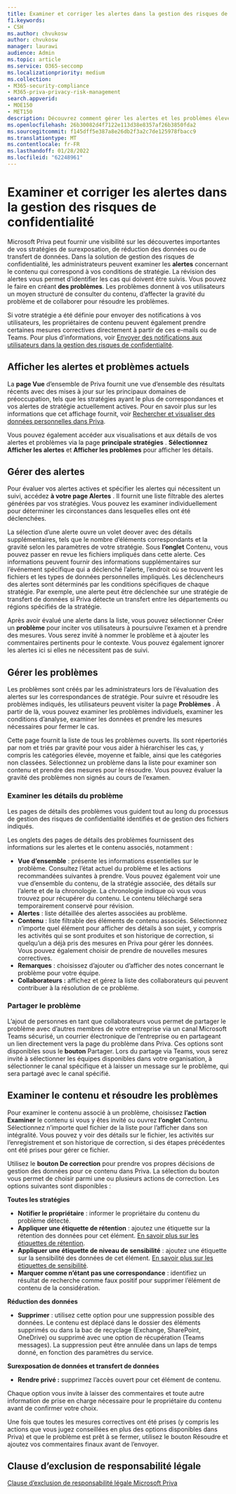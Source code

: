 ```yaml
---
title: Examiner et corriger les alertes dans la gestion des risques de confidentialité
f1.keywords:
- CSH
ms.author: chvukosw
author: chvukosw
manager: laurawi
audience: Admin
ms.topic: article
ms.service: O365-seccomp
ms.localizationpriority: medium
ms.collection:
- M365-security-compliance
- M365-priva-privacy-risk-management
search.appverid:
- MOE150
- MET150
description: Découvrez comment gérer les alertes et les problèmes élevés par les correspondances de stratégie dans la gestion des risques de confidentialité.
ms.openlocfilehash: 26b30082d4f7122e113d38e8357af26b3850fda2
ms.sourcegitcommit: f145dff5e387a8e26db2f3a2c7de125978fbacc9
ms.translationtype: MT
ms.contentlocale: fr-FR
ms.lasthandoff: 01/28/2022
ms.locfileid: "62248961"
---
```

# <a name="investigate-and-remediate-alerts-in-privacy-risk-management"></a>Examiner et corriger les alertes dans la gestion des risques de confidentialité

Microsoft Priva peut fournir une visibilité sur les découvertes importantes de vos stratégies de surexposation, de réduction des données ou de transfert de données. Dans la solution de gestion des risques de confidentialité, les administrateurs peuvent examiner les **alertes** concernant le contenu qui correspond à vos conditions de stratégie. La révision des alertes vous permet d’identifier les cas qui doivent être suivis. Vous pouvez le faire en créant **des problèmes**. Les problèmes donnent à vos utilisateurs un moyen structuré de consulter du contenu, d’affecter la gravité du problème et de collaborer pour résoudre les problèmes.

Si votre stratégie a été définie pour envoyer des notifications à vos utilisateurs, les propriétaires de contenu peuvent également prendre certaines mesures correctives directement à partir de ces e-mails ou de Teams. Pour plus d’informations, voir [Envoyer des notifications aux utilisateurs dans la gestion des risques de confidentialité](risk-management-notifications.md).

## <a name="view-current-alerts-and-issues"></a>Afficher les alertes et problèmes actuels

La **page Vue** d’ensemble de Priva fournit une vue d’ensemble des résultats récents avec des mises à jour sur les principaux domaines de préoccupation, tels que les stratégies ayant le plus de correspondances et vos alertes de stratégie actuellement actives. Pour en savoir plus sur les informations que cet affichage fournit, voir [Rechercher et visualiser des données personnelles dans Priva](priva-data-profile.md).

Vous pouvez également accéder aux visualisations et aux détails de vos alertes et problèmes via la page **principale stratégies** . **Sélectionnez Afficher les alertes** et **Afficher les problèmes** pour afficher les détails.

## <a name="manage-alerts"></a>Gérer des alertes

Pour évaluer vos alertes actives et spécifier les alertes qui nécessitent un suivi, accédez **à votre page Alertes** . Il fournit une liste filtrable des alertes générées par vos stratégies. Vous pouvez les examiner individuellement pour déterminer les circonstances dans lesquelles elles ont été déclenchées.

La sélection d’une alerte ouvre un volet deover avec des détails supplémentaires, tels que le nombre d’éléments correspondants et la gravité selon les paramètres de votre stratégie. Sous **l’onglet** Contenu, vous pouvez passer en revue les fichiers impliqués dans cette alerte. Ces informations peuvent fournir des informations supplémentaires sur l’événement spécifique qui a déclenché l’alerte, l’endroit où se trouvent les fichiers et les types de données personnelles impliqués. Les déclencheurs des alertes sont déterminés par les conditions spécifiques de chaque stratégie. Par exemple, une alerte peut être déclenchée sur une stratégie de transfert de données si Priva détecte un transfert entre les départements ou régions spécifiés de la stratégie.

Après avoir évalué une alerte dans la liste, vous pouvez sélectionner Créer un **problème** pour inciter vos utilisateurs à poursuivre l’examen et à prendre des mesures. Vous serez invité à nommer le problème et à ajouter les commentaires pertinents pour le contexte. Vous pouvez également ignorer les alertes ici si elles ne nécessitent pas de suivi.

## <a name="manage-issues"></a>Gérer les problèmes

Les problèmes sont créés par les administrateurs lors de l’évaluation des alertes sur les correspondances de stratégie. Pour suivre et résoudre les problèmes indiqués, les utilisateurs peuvent visiter la page **Problèmes** . À partir de là, vous pouvez examiner les problèmes individuels, examiner les conditions d’analyse, examiner les données et prendre les mesures nécessaires pour fermer le cas.

Cette page fournit la liste de tous les problèmes ouverts. Ils sont répertoriés par nom et triés par gravité pour vous aider à hiérarchiser les cas, y compris les catégories élevée, moyenne et faible, ainsi que les catégories non classées. Sélectionnez un problème dans la liste pour examiner son contenu et prendre des mesures pour le résoudre. Vous pouvez évaluer la gravité des problèmes non signés au cours de l’examen.

### <a name="review-issue-details"></a>Examiner les détails du problème

Les pages de détails des problèmes vous guident tout au long du processus de gestion des risques de confidentialité identifiés et de gestion des fichiers indiqués.

Les onglets des pages de détails des problèmes fournissent des informations sur les alertes et le contenu associés, notamment :

- **Vue d’ensemble** : présente les informations essentielles sur le problème. Consultez l’état actuel du problème et les actions recommandées suivantes à prendre. Vous pouvez également voir une vue d’ensemble du contenu, de la stratégie associée, des détails sur l’alerte et de la chronologie. La chronologie indique où vous vous trouvez pour récupérer du contenu. Le contenu téléchargé sera temporairement conservé pour révision.
- **Alertes** : liste détaillée des alertes associées au problème.
- **Contenu** : liste filtrable des éléments de contenu associés. Sélectionnez n’importe quel élément pour afficher des détails à son sujet, y compris les activités qui se sont produites et son historique de correction, si quelqu’un a déjà pris des mesures en Priva pour gérer les données. Vous pouvez également choisir de prendre de nouvelles mesures correctives.
- **Remarques** : choisissez d’ajouter ou d’afficher des notes concernant le problème pour votre équipe.
- **Collaborateurs :** affichez et gérez la liste des collaborateurs qui peuvent contribuer à la résolution de ce problème.

### <a name="share-the-issue"></a>Partager le problème

L’ajout de personnes en tant que collaborateurs vous permet de partager le problème avec d’autres membres de votre entreprise via un canal Microsoft Teams sécurisé, un courrier électronique de l’entreprise ou en partageant un lien directement vers la page du problème dans Priva. Ces options sont disponibles sous le **bouton** Partager. Lors du partage via Teams, vous serez invité à sélectionner les équipes disponibles dans votre organisation, à sélectionner le canal spécifique et à laisser un message sur le problème, qui sera partagé avec le canal spécifié.

## <a name="review-content-and-remediate-issues"></a>Examiner le contenu et résoudre les problèmes

Pour examiner le contenu associé à un problème, choisissez **l’action Examiner** le contenu si vous y êtes invité ou ouvrez **l’onglet** Contenu. Sélectionnez n’importe quel fichier de la liste pour l’afficher dans son intégralité. Vous pouvez y voir des détails sur le fichier, les activités sur l’enregistrement et son historique de correction, si des étapes précédentes ont été prises pour gérer ce fichier.

Utilisez le **bouton De correction** pour prendre vos propres décisions de gestion des données pour ce contenu dans Priva. La sélection du bouton vous permet de choisir parmi une ou plusieurs actions de correction. Les options suivantes sont disponibles : 

**Toutes les stratégies**

- **Notifier le propriétaire** : informer le propriétaire du contenu du problème détecté.
- **Appliquer une étiquette de rétention** : ajoutez une étiquette sur la rétention des données pour cet élément. [En savoir plus sur les étiquettes de rétention](/microsoft-365/compliance/create-apply-retention-labels).
- **Appliquer une étiquette de niveau de sensibilité** : ajoutez une étiquette sur la sensibilité des données de cet élément. [En savoir plus sur les étiquettes de sensibilité](/microsoft-365/compliance/sensitivity-labels).
- **Marquer comme n’étant pas une correspondance** : identifiez un résultat de recherche comme faux positif pour supprimer l’élément de contenu de la considération.

**Réduction des données**

- **Supprimer** : utilisez cette option pour une suppression possible des données. Le contenu est déplacé dans le dossier des éléments supprimés ou dans la bac de recyclage (Exchange, SharePoint, OneDrive) ou supprimé avec une option de récupération (Teams messages). La suppression peut être annulée dans un laps de temps donné, en fonction des paramètres du service.

**Surexposation de données et transfert de données**

- **Rendre privé :** supprimez l’accès ouvert pour cet élément de contenu.

Chaque option vous invite à laisser des commentaires et toute autre information de prise en charge nécessaire pour le propriétaire du contenu avant de confirmer votre choix.

Une fois que toutes les mesures correctives ont été prises (y compris les actions que vous jugez conseillées en plus des options disponibles dans Priva) et que le problème est prêt à  se fermer, utilisez le bouton Résoudre et ajoutez vos commentaires finaux avant de l’envoyer.

## <a name="legal-disclaimer"></a>Clause d’exclusion de responsabilité légale

[Clause d’exclusion de responsabilité légale Microsoft Priva](priva-disclaimer.md)
